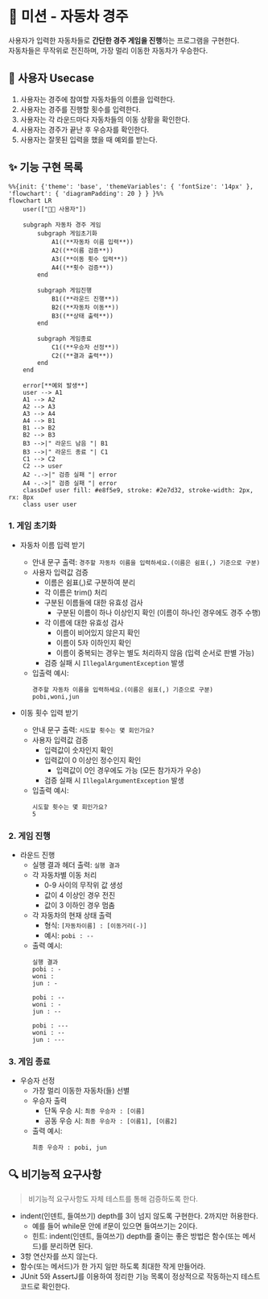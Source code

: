 # 🚗 미션 - 자동차 경주

사용자가 입력한 자동차들로 **간단한 경주 게임을 진행**하는 프로그램을 구현한다.  
자동차들은 무작위로 전진하며, 가장 멀리 이동한 자동차가 우승한다.

## 🎯 사용자 Usecase

1. 사용자는 경주에 참여할 자동차들의 이름을 입력한다.
2. 사용자는 경주를 진행할 횟수를 입력한다.
3. 사용자는 각 라운드마다 자동차들의 이동 상황을 확인한다.
4. 사용자는 경주가 끝난 후 우승자를 확인한다.
5. 사용자는 잘못된 입력을 했을 때 예외를 받는다.

## ✨ 기능 구현 목록

```mermaid
%%{init: {'theme': 'base', 'themeVariables': { 'fontSize': '14px' }, 'flowchart': { 'diagramPadding': 20 } } }%%
flowchart LR
    user(["🧑‍💻 사용자"])

    subgraph 자동차 경주 게임
        subgraph 게임초기화
            A1((**자동차 이름 입력**))
            A2((**이름 검증**))
            A3((**이동 횟수 입력**))
            A4((**횟수 검증**))
        end

        subgraph 게임진행
            B1((**라운드 진행**))
            B2((**자동차 이동**))
            B3((**상태 출력**))
        end

        subgraph 게임종료
            C1((**우승자 선정**))
            C2((**결과 출력**))
        end
    end

    error[**예외 발생**]
    user --> A1
    A1 --> A2
    A2 --> A3
    A3 --> A4
    A4 --> B1
    B1 --> B2
    B2 --> B3
    B3 -->|" 라운드 남음 "| B1
    B3 -->|" 라운드 종료 "| C1
    C1 --> C2
    C2 --> user
    A2 -.->|" 검증 실패 "| error
    A4 -.->|" 검증 실패 "| error
    classDef user fill: #e8f5e9, stroke: #2e7d32, stroke-width: 2px, rx: 8px
    class user user
```

### 1. 게임 초기화

- 자동차 이름 입력 받기
    - 안내 문구 출력: `경주할 자동차 이름을 입력하세요.(이름은 쉼표(,) 기준으로 구분)`
    - 사용자 입력값 검증
        - 이름은 쉼표(,)로 구분하여 분리
        - 각 이름은 trim() 처리
        - 구분된 이름들에 대한 유효성 검사
            - 구분된 이름이 하나 이상인지 확인 (이름이 하나인 경우에도 경주 수행)
        - 각 이름에 대한 유효성 검사
            - 이름이 비어있지 않은지 확인
            - 이름이 5자 이하인지 확인
            - 이름이 중복되는 경우는 별도 처리하지 않음 (입력 순서로 판별 가능)
        - 검증 실패 시 `IllegalArgumentException` 발생
    - 입출력 예시:
        ```
        경주할 자동차 이름을 입력하세요.(이름은 쉼표(,) 기준으로 구분)
        pobi,woni,jun
        ```

- 이동 횟수 입력 받기
    - 안내 문구 출력: `시도할 횟수는 몇 회인가요?`
    - 사용자 입력값 검증
        - 입력값이 숫자인지 확인
        - 입력값이 0 이상인 정수인지 확인
            - 입력값이 0인 경우에도 가능 (모든 참가자가 우승)
        - 검증 실패 시 `IllegalArgumentException` 발생
    - 입출력 예시:
        ```
        시도할 횟수는 몇 회인가요?
        5
        ```

### 2. 게임 진행

- 라운드 진행
    - 실행 결과 헤더 출력: `실행 결과`
    - 각 자동차별 이동 처리
        - 0-9 사이의 무작위 값 생성
        - 값이 4 이상인 경우 전진
        - 값이 3 이하인 경우 멈춤
    - 각 자동차의 현재 상태 출력
        - 형식: `[자동차이름] : [이동거리(-)]`
        - 예시: `pobi : --`
    - 출력 예시:
        ```
        실행 결과
        pobi : -
        woni : 
        jun : -

        pobi : --
        woni : -
        jun : --

        pobi : ---
        woni : --
        jun : ---
        ```

### 3. 게임 종료

- 우승자 선정
    - 가장 멀리 이동한 자동차(들) 선별
    - 우승자 출력
        - 단독 우승 시: `최종 우승자 : [이름]`
        - 공동 우승 시: `최종 우승자 : [이름1], [이름2]`
    - 출력 예시:
        ```
        최종 우승자 : pobi, jun
        ```

## 🔍 비기능적 요구사항

> 비기능적 요구사항도 자체 테스트를 통해 검증하도록 한다.

* indent(인덴트, 들여쓰기) depth를 3이 넘지 않도록 구현한다. 2까지만 허용한다.
    * 예를 들어 while문 안에 if문이 있으면 들여쓰기는 2이다.
    * 힌트: indent(인덴트, 들여쓰기) depth를 줄이는 좋은 방법은 함수(또는 메서드)를 분리하면 된다.
* 3항 연산자를 쓰지 않는다.
* 함수(또는 메서드)가 한 가지 일만 하도록 최대한 작게 만들어라.
* JUnit 5와 AssertJ를 이용하여 정리한 기능 목록이 정상적으로 작동하는지 테스트 코드로 확인한다.